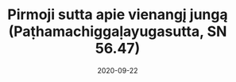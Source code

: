 ---
layout: page
title: 'Pirmoji sutta apie vienangį jungą (Paṭhamachiggaḷayugasutta, SN 56.47)'
category: susijusios suttos
index: 
sortIndex: 56047
date: 2020-09-22
tags: 
suttacentral: sn56.47
---